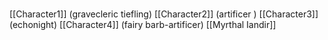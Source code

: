 #
[[Character1]] (gravecleric tiefling)
[[Character2]] (artificer )
[[Character3]] (echonight)
[[Character4]] (fairy barb-artificer)
[[Myrthal Iandir]] 